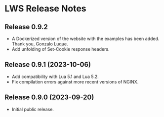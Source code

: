# LWS Release Notes


## Release 0.9.2

- A Dockerized version of the website with the examples has been added. Thank you, Gonzalo Luque.
- Add unfolding of Set-Cookie response headers.


## Release 0.9.1 (2023-10-06)

- Add compatibility with Lua 5.1 and Lua 5.2.
- Fix compilation errors against more recent versions of NGINX.


## Release 0.9.0 (2023-09-20)

- Initial public release.
